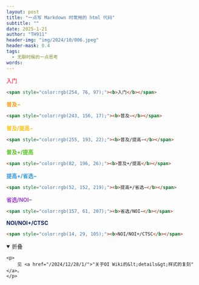 ```yaml
---
layout: post
title: "一点写 Markdown 时常用的 html 代码"
subtitle: ""
date: 2025-1-21
author: "TH911"
header-img: "img/2024/10/006.jpeg"
header-mask: 0.4
tags:
  - 无聊时候的一点思考
words:
---
```


<span style="color:rgb(254, 76, 97);"><b>入门</b></span>

```html
<span style="color:rgb(254, 76, 97);"><b>入门</b></span>
```

<span style="color:rgb(243, 156, 17);"><b>普及−</b></span>

```html
<span style="color:rgb(243, 156, 17);"><b>普及−</b></span>
```

<span style="color:rgb(255, 193, 22);"><b>普及/提高−</b></span>

```html
<span style="color:rgb(255, 193, 22);"><b>普及/提高−</b></span>
```

<span style="color:rgb(82, 196, 26);"><b>普及+/提高</b></span>

```html
<span style="color:rgb(82, 196, 26);"><b>普及+/提高</b></span>
```

<span style="color:rgb(52, 152, 219);"><b>提高+/省选−</b></span>

```html
<span style="color:rgb(52, 152, 219);"><b>提高+/省选−</b></span>
```

<span style="color:rgb(157, 61, 207);"><b>省选/NOI−</b></span>

```html
<span style="color:rgb(157, 61, 207);"><b>省选/NOI−</b></span>
```

<span style="color:rgb(14, 29, 105);"><b>NOI/NOI+/CTSC</b></span>

```html
<span style="color:rgb(14, 29, 105);"><b>NOI/NOI+/CTSC</b></span>
```

<details class="note" open>
    <summary>折叠</summary>

    <p>
        见 <a href="/2024/12/28/1/">"关于OI Wiki的&lt;details&gt;样式的复刻"</a>。
    </p>
</details>

